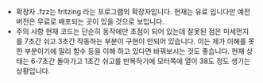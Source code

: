 * 확장자 
  .fzz는 fritzing 라는 프로그램의 확장자입니다. 현재는 유료 입니다만 예전 버전은 무료로 배포되는 곳이 있을 것으로 보입니다. 
* 주의 사항 
  현재 코드는 단순히 동작에만 초점이 되어 있는데 잘못된 점은  미세먼지 를 7초간 쉬고 3초간 작동하는 부분이 구현이 안되어 있습니다. 이는 제가 이해를 못한 부분이기에 
  밀리 함수 등을 이해 하고 있다면 바꿔보시는 것도 좋습니다. 
  현재 상태는 6-7초간 돌아가고 1초간 쉬고를 반복하기에  모터쪽에 열이 38도 정도 생기는 상황입니다. 
  
